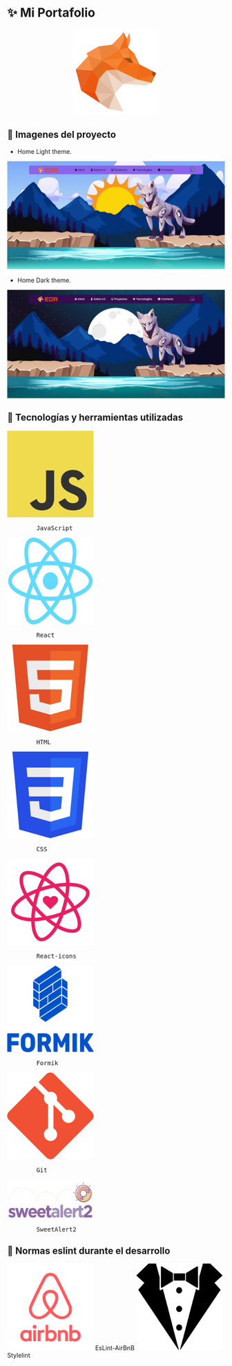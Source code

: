 # ✨ Mi Portafolio

<p align="center">
  <img height="200" width="200" src="./src/img/logo-edr.svg" />
</p>

## 🔶 Imagenes del proyecto

- Home Light theme.

<img src="./img-readme/portfolio-light.png">

- Home Dark theme.

<img src="./img-readme/portfolio-dark.png">

## 🔶 Tecnologías y herramientas utilizadas

<div display="flex" flex-wrap="wrap">
  <div margin="50">
    <img height="200" width="200" src="./img-readme/JavaScript.png">
    <br>
    <pre>        JavaScript</pre>
  </div>

  <div margin="50">
    <img height="200" width="200" src="./img-readme/react.png">
    <br>
    <pre>        React</pre>
  </div>

  <div margin="50">
    <img height="200" width="200" src="./img-readme/html.png">
    <br>
    <pre>        HTML</pre>
  </div>

  <div margin="50">
    <img height="200" width="200" src="./img-readme/css.png">
    <br>
    <pre>        CSS</pre>
  </div>

  <div margin="50">
    <img height="200" width="200" src="./img-readme/react-icons.png">
    <br>
    <pre>        React-icons</pre>
  </div>

  <div margin="50">
    <img height="200" width="200" src="./img-readme/formik.png">
    <br>
    <pre>        Formik</pre>
  </div>

  <div margin="50">
    <img height="200" width="200" src="./img-readme/git.png">
    <br>
    <pre>        Git</pre>
  </div>

  <div margin="50">
    <img height="90" width="200" src="./img-readme/sweetAlert2.png">
    <br>
    <pre>        SweetAlert2</pre>
  </div>
</div>

## 🔶 Normas eslint durante el desarrollo

<label margin="50">
  <img height="200" width="200" src="./img-readme/eslint-airbnb.png">
  <span align="center">EsLint-AirBnB</span>
</label>

<label margin="50">
  <img height="200" width="200" src="./img-readme/stylelint.png">
  <span align="center">Stylelint</span>
</label>